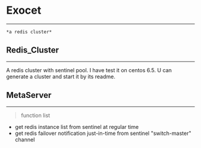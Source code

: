 # Exocet
---
    *a redis cluster*


## Redis_Cluster
---
A redis cluster with sentinel pool. I have test it on centos 6.5. U can generate a cluster and start it by its readme.

## MetaServer
---
> function list
* get redis instance list from sentinel at regular time
* get redis failover notification just-in-time from sentinel "switch-master" channel


